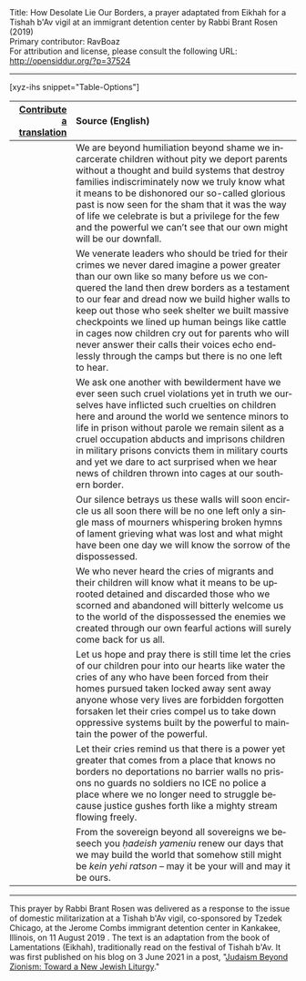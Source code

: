 <html>
<head></head>
<body>
Title: How Desolate Lie Our Borders, a prayer adaptated from Eikhah for a Tishah b'Av vigil at an immigrant detention center by Rabbi Brant Rosen (2019)<br />
Primary contributor: RavBoaz<br />
For attribution and license, please consult the following URL: <a href="http://opensiddur.org/?p=37524">http://opensiddur.org/?p=37524</a>
<p />
<hr />

[xyz-ihs snippet="Table-Options"]<table style="margin-left: auto; margin-right: auto;" class="draggable">
<thead><tr><th id="x" style="text-align: right;"><a href="/translate/" target="_blank" rel="noopener">Contribute a translation</a></th><th style="text-align: left;">Source (English)</th></tr></thead>
<tbody>
<tr><td style="vertical-align:top;">
<div class="liturgy" lang="he">

</span></div></td>
 
<td style="vertical-align:top;">
<div class="english" lang="en">
We are beyond humiliation
beyond shame
we incarcerate children without pity
we deport parents without a thought
and build systems that destroy families indiscriminately
now we truly know what it means to be dishonored
our so-called glorious past is now seen
for the sham that it was
the way of life we celebrate is but a privilege
for the few and the powerful
we can’t see that our own might
will be our downfall.
</div></td></tr>


<tr><td style="vertical-align:top;">
<div class="liturgy" lang="he">

</span></div></td>

<td style="vertical-align:top;">
<div class="english" lang="en">
We venerate leaders
who should be tried for their crimes
we never dared imagine a power
greater than our own
like so many before us
we conquered the land then drew borders
as a testament to our fear and dread
now we build higher walls
to keep out those who seek shelter
we built massive checkpoints
we lined up human beings
like cattle in cages
now children cry out for parents
who will never answer their calls
their voices echo endlessly
through the camps but there
is no one left to hear.
</div></td></tr>


<tr><td style="vertical-align:top;">
<div class="liturgy" lang="he">

</span></div></td>

<td style="vertical-align:top;">
<div class="english" lang="en">
We ask one another with bewilderment
have we ever seen such cruel violations
yet in truth we ourselves have inflicted
such cruelties on children here
and around the world
we sentence minors to life in prison without parole
we remain silent as a cruel occupation
abducts and imprisons children in military prisons
convicts them in military courts
and yet we dare to act surprised when
we hear news of children thrown into cages
at our southern border.
</div></td></tr>


<tr><td style="vertical-align:top;">
<div class="liturgy" lang="he">

</span></div></td>

<td style="vertical-align:top;">
<div class="english" lang="en">
Our silence betrays us
these walls will soon encircle us all
soon there will be no one left
only a single mass of mourners
whispering broken hymns of lament
grieving what was lost
and what might have been
one day we will know the sorrow
of the dispossessed.
</div></td></tr>


<tr><td style="vertical-align:top;">
<div class="liturgy" lang="he">

</span></div></td>

<td style="vertical-align:top;">
<div class="english" lang="en">
We who never heard the cries of migrants
and their children will know what it means
to be uprooted detained and discarded
those who we scorned and abandoned
will bitterly welcome us to the world
of the dispossessed
the enemies we created
through our own fearful actions
will surely come back for us all.
</div></td></tr>


<tr><td style="vertical-align:top;">
<div class="liturgy" lang="he">

</span></div></td>

<td style="vertical-align:top;">
<div class="english" lang="en">
Let us hope and pray
there is still time
let the cries of our children
pour into our hearts like water
the cries of any who have been forced
from their homes pursued
taken locked away sent away
anyone whose very lives are forbidden
forgotten forsaken
let their cries compel us
to take down oppressive systems
built by the powerful to maintain
the power of the powerful.
</div></td></tr>


<tr><td style="vertical-align:top;">
<div class="liturgy" lang="he">

</span></div></td>

<td style="vertical-align:top;">
<div class="english" lang="en">
Let their cries remind us
that there is a power yet greater
that comes from a place that knows no borders
no deportations no barrier walls no prisons
no guards no soldiers no ICE no police
a place where we no longer need to struggle because
justice gushes forth like a mighty stream flowing freely.
</div></td></tr>


<tr><td style="vertical-align:top;">
<div class="liturgy" lang="he">

</span></div></td>

<td style="vertical-align:top;">
<div class="english" lang="en">
From the sovereign beyond all sovereigns
we beseech you <em>ḥadeish yameniu</em>
renew our days
that we may build the world
that somehow still might be
<em>kein yehi ratson</em> – may it be your will
and may it be ours.
</div></td></tr>
</tbody></table>

<hr />

This prayer by Rabbi Brant Rosen was delivered as a response to the issue of domestic militarization at a Tishah b'Av vigil, co-sponsored by Tzedek Chicago, at the Jerome Combs immigrant detention center in Kankakee, Illinois, on 11 August 2019 . The text is an adaptation from the book of Lamentations (Eikhah), traditionally read on the festival of Tishah b'Av. It was first published on his blog on 3 June 2021 in a post, "<a href="https://rabbibrant.com/2021/06/03/judaism-beyond-zionism-toward-a-new-jewish-liturgy/">Judaism Beyond Zionism: Toward a New Jewish Liturgy</a>."

&nbsp;

</body>
</html>